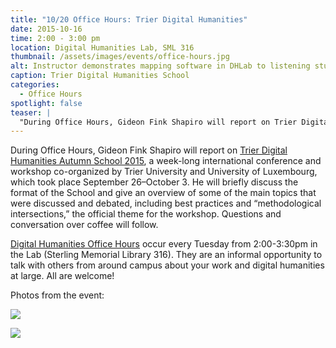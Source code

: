 ```yaml
---
title: "10/20 Office Hours: Trier Digital Humanities"
date: 2015-10-16 
time: 2:00 - 3:00 pm
location: Digital Humanities Lab, SML 316
thumbnail: /assets/images/events/office-hours.jpg
alt: Instructor demonstrates mapping software in DHLab to listening students.
caption: Trier Digital Humanities School
categories: 
  - Office Hours
spotlight: false 
teaser: |
  "During Office Hours, Gideon Fink Shapiro will report on Trier Digital Humanities Autumn School 2015, a week-long international conference and workshop co-organized by Trier University and University..."
---
```


During Office Hours, Gideon Fink Shapiro will report on [Trier Digital Humanities Autumn School 2015](http://kompetenzzentrum.uni-trier.de/en/dhautumnschool2015/), a week-long international conference and workshop co-organized by Trier University and University of Luxembourg, which took place September 26–October 3. He will briefly discuss the format of the School and give an overview of some of the main topics that were discussed and debated, including best practices and “methodological intersections,” the official theme for the workshop. Questions and conversation over coffee will follow.
   
[Digital Humanities Office Hours](http://web.library.yale.edu/dhlab/officehours) occur every Tuesday from 2:00-3:30pm in the Lab (Sterling Memorial Library 316). They are an informal opportunity to talk with others from around campus about your work and digital humanities at large. All are welcome!
   
Photos from the event:
   
[<img src="http://web.library.yale.edu/sites/default/files/resize/images/2015TrierSchool_Gideon-300x200.jpg" alt: Instructor gives talk to seated students in DHLab. />](http://web.library.yale.edu/sites/default/files/images/2015TrierSchool_Gideon.jpg)

[<img src="http://web.library.yale.edu/sites/default/files/resize/images/2015TrierSchool_GideonPanorama2-449x142.jpg" alt: Wide shot of students in DHLab cubicles listening to instructor lecture. />](http://web.library.yale.edu/sites/default/files/images/2015TrierSchool_GideonPanorama2.jpg)